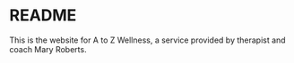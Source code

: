 # README

This is the website for A to Z Wellness, a service provided by therapist
and coach Mary Roberts.
